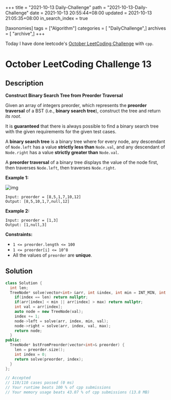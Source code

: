 +++
title = "2021-10-13 Daily-Challenge"
path = "2021-10-13-Daily-Challenge"
date = 2021-10-13 20:55:44+08:00
updated = 2021-10-13 21:05:35+08:00
in_search_index = true

[taxonomies]
tags = ["Algorithm"]
categories = [ "DailyChallenge",]
archives = [ "archive",]
+++

Today I have done leetcode's [October LeetCoding Challenge](https://leetcode.com/problems/construct-binary-search-tree-from-preorder-traversal/) with `cpp`.

<!-- more -->

# October LeetCoding Challenge 13

## Description

**Construct Binary Search Tree from Preorder Traversal**

Given an array of integers preorder, which represents the **preorder traversal** of a BST (i.e., **binary search tree**), construct the tree and return *its root*.

It is **guaranteed** that there is always possible to find a binary search tree with the given requirements for the given test cases.

A **binary search tree** is a binary tree where for every node, any descendant of `Node.left` has a value **strictly less than** `Node.val`, and any descendant of `Node.right` has a value **strictly greater than** `Node.val`.

A **preorder traversal** of a binary tree displays the value of the node first, then traverses `Node.left`, then traverses `Node.right`.

 

**Example 1:**

![img](https://assets.leetcode.com/uploads/2019/03/06/1266.png)

```
Input: preorder = [8,5,1,7,10,12]
Output: [8,5,10,1,7,null,12]
```

**Example 2:**

```
Input: preorder = [1,3]
Output: [1,null,3]
```

 

**Constraints:**

- `1 <= preorder.length <= 100`
- `1 <= preorder[i] <= 10^8`
- All the values of `preorder` are **unique**.

## Solution

``` cpp
class Solution {
  int len;
  TreeNode* solve(vector<int> &arr, int &index, int min = INT_MIN, int max = INT_MAX) {
    if(index == len) return nullptr;
    if(arr[index] < min || arr[index] > max) return nullptr;
    int val = arr[index];
    auto node = new TreeNode(val);
    index += 1;
    node->left = solve(arr, index, min, val);
    node->right = solve(arr, index, val, max);
    return node;
  }
public:
  TreeNode* bstFromPreorder(vector<int>& preorder) {
    len = preorder.size();
    int index = 0;
    return solve(preorder, index);
  }
};

// Accepted
// 110/110 cases passed (0 ms)
// Your runtime beats 100 % of cpp submissions
// Your memory usage beats 43.07 % of cpp submissions (13.8 MB)
```
